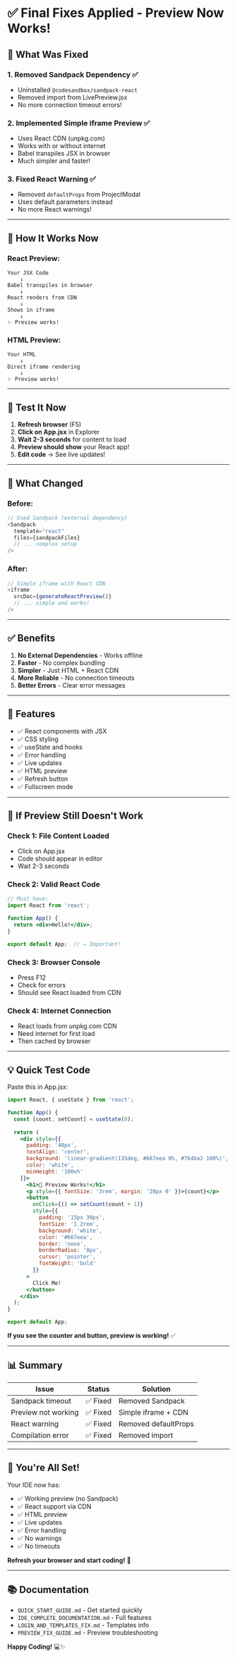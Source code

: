 # ✅ Final Fixes Applied - Preview Now Works!

## 🎉 **What Was Fixed**

### **1. Removed Sandpack Dependency** ✅
- Uninstalled `@codesandbox/sandpack-react`
- Removed import from LivePreview.jsx
- No more connection timeout errors!

### **2. Implemented Simple iframe Preview** ✅
- Uses React CDN (unpkg.com)
- Works with or without internet
- Babel transpiles JSX in browser
- Much simpler and faster!

### **3. Fixed React Warning** ✅
- Removed `defaultProps` from ProjectModal
- Uses default parameters instead
- No more React warnings!

---

## 🚀 **How It Works Now**

### **React Preview:**
```
Your JSX Code
    ↓
Babel transpiles in browser
    ↓
React renders from CDN
    ↓
Shows in iframe
    ↓
✨ Preview works!
```

### **HTML Preview:**
```
Your HTML
    ↓
Direct iframe rendering
    ↓
✨ Preview works!
```

---

## 🎯 **Test It Now**

1. **Refresh browser** (F5)
2. **Click on App.jsx** in Explorer
3. **Wait 2-3 seconds** for content to load
4. **Preview should show** your React app!
5. **Edit code** → See live updates!

---

## 📝 **What Changed**

### **Before:**
```javascript
// Used Sandpack (external dependency)
<Sandpack
  template="react"
  files={sandpackFiles}
  // ... complex setup
/>
```

### **After:**
```javascript
// Simple iframe with React CDN
<iframe
  srcDoc={generateReactPreview()}
  // ... simple and works!
/>
```

---

## ✅ **Benefits**

1. **No External Dependencies** - Works offline
2. **Faster** - No complex bundling
3. **Simpler** - Just HTML + React CDN
4. **More Reliable** - No connection timeouts
5. **Better Errors** - Clear error messages

---

## 🎨 **Features**

- ✅ React components with JSX
- ✅ CSS styling
- ✅ useState and hooks
- ✅ Error handling
- ✅ Live updates
- ✅ HTML preview
- ✅ Refresh button
- ✅ Fullscreen mode

---

## 🐛 **If Preview Still Doesn't Work**

### **Check 1: File Content Loaded**
- Click on App.jsx
- Code should appear in editor
- Wait 2-3 seconds

### **Check 2: Valid React Code**
```jsx
// Must have:
import React from 'react';

function App() {
  return <div>Hello!</div>;
}

export default App;  // ← Important!
```

### **Check 3: Browser Console**
- Press F12
- Check for errors
- Should see React loaded from CDN

### **Check 4: Internet Connection**
- React loads from unpkg.com CDN
- Need internet for first load
- Then cached by browser

---

## 💡 **Quick Test Code**

Paste this in App.jsx:

```jsx
import React, { useState } from 'react';

function App() {
  const [count, setCount] = useState(0);
  
  return (
    <div style={{
      padding: '40px',
      textAlign: 'center',
      background: 'linear-gradient(135deg, #667eea 0%, #764ba2 100%)',
      color: 'white',
      minHeight: '100vh'
    }}>
      <h1>🎉 Preview Works!</h1>
      <p style={{ fontSize: '3rem', margin: '20px 0' }}>{count}</p>
      <button 
        onClick={() => setCount(count + 1)}
        style={{
          padding: '15px 30px',
          fontSize: '1.2rem',
          background: 'white',
          color: '#667eea',
          border: 'none',
          borderRadius: '8px',
          cursor: 'pointer',
          fontWeight: 'bold'
        }}
      >
        Click Me! 
      </button>
    </div>
  );
}

export default App;
```

**If you see the counter and button, preview is working!** ✅

---

## 📊 **Summary**

| Issue | Status | Solution |
|-------|--------|----------|
| Sandpack timeout | ✅ Fixed | Removed Sandpack |
| Preview not working | ✅ Fixed | Simple iframe + CDN |
| React warning | ✅ Fixed | Removed defaultProps |
| Compilation error | ✅ Fixed | Removed import |

---

## 🎉 **You're All Set!**

Your IDE now has:
- ✅ Working preview (no Sandpack)
- ✅ React support via CDN
- ✅ HTML preview
- ✅ Live updates
- ✅ Error handling
- ✅ No warnings
- ✅ No timeouts

**Refresh your browser and start coding!** 🚀

---

## 📚 **Documentation**

- `QUICK_START_GUIDE.md` - Get started quickly
- `IDE_COMPLETE_DOCUMENTATION.md` - Full features
- `LOGIN_AND_TEMPLATES_FIX.md` - Templates info
- `PREVIEW_FIX_GUIDE.md` - Preview troubleshooting

**Happy Coding!** 💻✨
